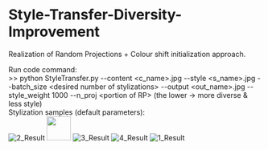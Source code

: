 # Style-Transfer-Diversity-Improvement
Realization of Random Projections + Colour shift initialization approach.

Run code command: <br>
\>\> python StyleTransfer.py --content \<c_name\>.jpg --style \<s_name\>.jpg --batch_size \<desired number of stylizations\> --output \<out_name\>.jpg --style_weight 1000 --n_proj \<portion of RP\> (the lower -> more diverse & less style)
<br>
Stylization samples (default parameters):<br>
![2_Result](https://user-images.githubusercontent.com/45120679/130358066-6f204292-38d6-4887-8a29-6ccd0b63bf00.jpg)
<img src="https://user-images.githubusercontent.com/45120679/130358066-6f204292-38d6-4887-8a29-6ccd0b63bf00.jpg" width="48">
![3_Result](https://user-images.githubusercontent.com/45120679/130358069-8a922ede-0afd-4322-a5a2-cc9d41bf0561.jpg)
![4_Result](https://user-images.githubusercontent.com/45120679/130358070-87c20236-4af6-47ad-afc8-0732a9c71ea7.jpg)
![1_Result](https://user-images.githubusercontent.com/45120679/130358071-d1a96fcd-a606-4e00-8a1a-1d347acc4f75.jpg)

